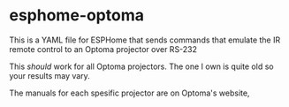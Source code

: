 # esphome-optoma

 This is a YAML file for ESPHome that sends commands that emulate the IR remote control to an Optoma projector over RS-232

  This *should* work for all Optoma projectors. The one I own is quite old so your results may vary.

  The manuals for each spesific projector are on Optoma's website, 
